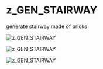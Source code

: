 # z_GEN_STAIRWAY
generate stairway made of bricks 

![z_GEN_STAIRWAY](https://raw.githubusercontent.com/CorvaeOboro/zenv/master/hip/z_GEN_STAIRWAY/z_GEN_STAIRWAY_B.jpg?raw=true "z_GEN_STAIRWAY")

![z_GEN_STAIRWAY](https://raw.githubusercontent.com/CorvaeOboro/zenv/master/hip/z_GEN_STAIRWAY/z_GEN_STAIRWAY.jpg?raw=true "z_GEN_STAIRWAY")

![z_GEN_STAIRWAY](https://raw.githubusercontent.com/CorvaeOboro/zenv/master/hip/z_GEN_STAIRWAY/z_GEN_STAIRWAY_nodes.jpg?raw=true "z_GEN_STAIRWAY")
